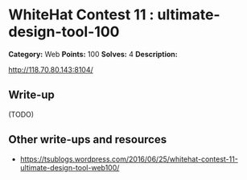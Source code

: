 # WhiteHat Contest 11 : ultimate-design-tool-100

**Category:** Web
**Points:** 100
**Solves:** 4
**Description:**

http://118.70.80.143:8104/

## Write-up

(TODO)

## Other write-ups and resources

* https://tsublogs.wordpress.com/2016/06/25/whitehat-contest-11-ultimate-design-tool-web100/
